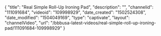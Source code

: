 {
    "title": "Real Simple Roll-Up Ironing Pad",
    "description": "",
    "channelid": "111091684",
    "videoid": "109998929",
    "date_created": "1502524308",
    "date_modified": "1504049169",
    "type": "captivate",
    "layout": "channelVideo",
    "url": "\/bbbusa-latest-videos\/real-simple-roll-up-ironing-pad\/111091684-109998929"
}